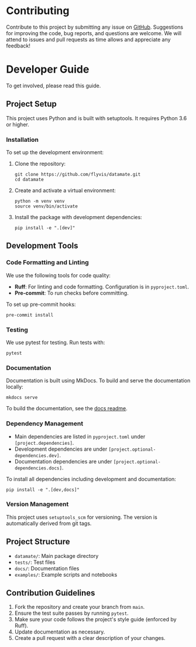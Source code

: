 # Contributing

Contribute to this project by submitting any issue on
[GitHub](https://github.com/flyvis/datamate/issues). Suggestions for improving
the code, bug reports, and questions are welcome. We will attend to issues and pull requests as time allows
and appreciate any feedback!

# Developer Guide

To get involved, please read this guide.

## Project Setup

This project uses Python and is built with setuptools. It requires Python 3.6 or higher.

### Installation

To set up the development environment:

1. Clone the repository:
   ```
   git clone https://github.com/flyvis/datamate.git
   cd datamate
   ```

2. Create and activate a virtual environment:
   ```
   python -m venv venv
   source venv/bin/activate
   ```

3. Install the package with development dependencies:
   ```
   pip install -e ".[dev]"
   ```

## Development Tools

### Code Formatting and Linting

We use the following tools for code quality:

- **Ruff**: For linting and code formatting. Configuration is in `pyproject.toml`.
- **Pre-commit**: To run checks before committing.

To set up pre-commit hooks:

```
pre-commit install
```


### Testing

We use pytest for testing. Run tests with:

```
pytest
```

### Documentation

Documentation is built using MkDocs. To build and serve the documentation locally:

```
mkdocs serve
```

To build the documentation, see the [docs readme](../README.md).


### Dependency Management

- Main dependencies are listed in `pyproject.toml` under `[project.dependencies]`.
- Development dependencies are under `[project.optional-dependencies.dev]`.
- Documentation dependencies are under `[project.optional-dependencies.docs]`.

To install all dependencies including development and documentation:

```
pip install -e ".[dev,docs]"
```

### Version Management

This project uses `setuptools_scm` for versioning. The version is automatically derived from git tags.

## Project Structure

- `datamate/`: Main package directory
- `tests/`: Test files
- `docs/`: Documentation files
- `examples/`: Example scripts and notebooks

## Contribution Guidelines

1. Fork the repository and create your branch from `main`.
2. Ensure the test suite passes by running `pytest`.
3. Make sure your code follows the project's style guide (enforced by Ruff).
4. Update documentation as necessary.
5. Create a pull request with a clear description of your changes.
